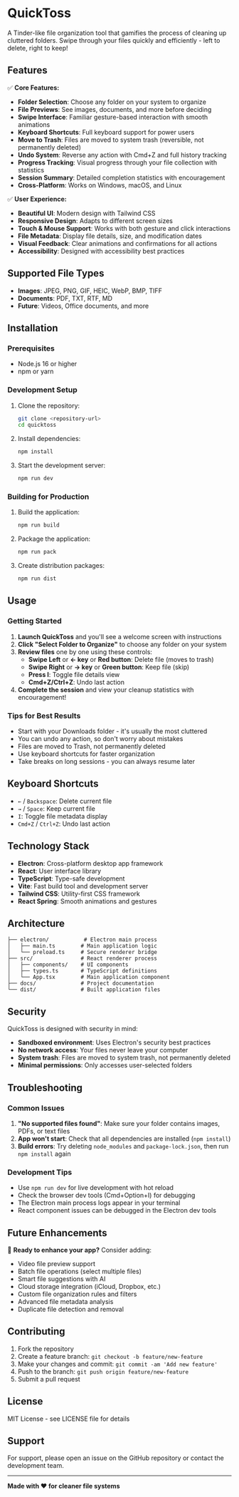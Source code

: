 # QuickToss

A Tinder-like file organization tool that gamifies the process of cleaning up cluttered folders. Swipe through your files quickly and efficiently - left to delete, right to keep!

## Features

✅ **Core Features:**
- **Folder Selection**: Choose any folder on your system to organize
- **File Previews**: See images, documents, and more before deciding
- **Swipe Interface**: Familiar gesture-based interaction with smooth animations
- **Keyboard Shortcuts**: Full keyboard support for power users
- **Move to Trash**: Files are moved to system trash (reversible, not permanently deleted)
- **Undo System**: Reverse any action with Cmd+Z and full history tracking
- **Progress Tracking**: Visual progress through your file collection with statistics
- **Session Summary**: Detailed completion statistics with encouragement
- **Cross-Platform**: Works on Windows, macOS, and Linux

✅ **User Experience:**
- **Beautiful UI**: Modern design with Tailwind CSS
- **Responsive Design**: Adapts to different screen sizes
- **Touch & Mouse Support**: Works with both gesture and click interactions
- **File Metadata**: Display file details, size, and modification dates
- **Visual Feedback**: Clear animations and confirmations for all actions
- **Accessibility**: Designed with accessibility best practices

## Supported File Types

- **Images**: JPEG, PNG, GIF, HEIC, WebP, BMP, TIFF
- **Documents**: PDF, TXT, RTF, MD
- **Future**: Videos, Office documents, and more

## Installation

### Prerequisites
- Node.js 16 or higher
- npm or yarn

### Development Setup

1. Clone the repository:
   ```bash
   git clone <repository-url>
   cd quicktoss
   ```

2. Install dependencies:
   ```bash
   npm install
   ```

3. Start the development server:
   ```bash
   npm run dev
   ```

### Building for Production

1. Build the application:
   ```bash
   npm run build
   ```

2. Package the application:
   ```bash
   npm run pack
   ```

3. Create distribution packages:
   ```bash
   npm run dist
   ```

## Usage

### Getting Started
1. **Launch QuickToss** and you'll see a welcome screen with instructions
2. **Click "Select Folder to Organize"** to choose any folder on your system
3. **Review files** one by one using these controls:
   - **Swipe Left** or **← key** or **Red button**: Delete file (moves to trash)
   - **Swipe Right** or **→ key** or **Green button**: Keep file (skip)
   - **Press I**: Toggle file details view
   - **Cmd+Z/Ctrl+Z**: Undo last action
4. **Complete the session** and view your cleanup statistics with encouragement!

### Tips for Best Results
- Start with your Downloads folder - it's usually the most cluttered
- You can undo any action, so don't worry about mistakes
- Files are moved to Trash, not permanently deleted
- Use keyboard shortcuts for faster organization
- Take breaks on long sessions - you can always resume later

## Keyboard Shortcuts

- `←` / `Backspace`: Delete current file
- `→` / `Space`: Keep current file  
- `I`: Toggle file metadata display
- `Cmd+Z` / `Ctrl+Z`: Undo last action

## Technology Stack

- **Electron**: Cross-platform desktop app framework
- **React**: User interface library
- **TypeScript**: Type-safe development
- **Vite**: Fast build tool and development server
- **Tailwind CSS**: Utility-first CSS framework
- **React Spring**: Smooth animations and gestures

## Architecture

```
├── electron/           # Electron main process
│   ├── main.ts        # Main application logic
│   └── preload.ts     # Secure renderer bridge
├── src/               # React renderer process
│   ├── components/    # UI components
│   ├── types.ts       # TypeScript definitions
│   └── App.tsx        # Main application component
├── docs/              # Project documentation
└── dist/              # Built application files
```

## Security

QuickToss is designed with security in mind:
- **Sandboxed environment**: Uses Electron's security best practices
- **No network access**: Your files never leave your computer
- **System trash**: Files are moved to system trash, not permanently deleted
- **Minimal permissions**: Only accesses user-selected folders

## Troubleshooting

### Common Issues

1. **"No supported files found"**: Make sure your folder contains images, PDFs, or text files
2. **App won't start**: Check that all dependencies are installed (`npm install`)
3. **Build errors**: Try deleting `node_modules` and `package-lock.json`, then run `npm install` again

### Development Tips

- Use `npm run dev` for live development with hot reload
- Check the browser dev tools (Cmd+Option+I) for debugging
- The Electron main process logs appear in your terminal
- React component issues can be debugged in the Electron dev tools

## Future Enhancements

🚀 **Ready to enhance your app?** Consider adding:
- Video file preview support
- Batch file operations (select multiple files)
- Smart file suggestions with AI
- Cloud storage integration (iCloud, Dropbox, etc.)
- Custom file organization rules and filters
- Advanced file metadata analysis
- Duplicate file detection and removal

## Contributing

1. Fork the repository
2. Create a feature branch: `git checkout -b feature/new-feature`
3. Make your changes and commit: `git commit -am 'Add new feature'`
4. Push to the branch: `git push origin feature/new-feature`
5. Submit a pull request

## License

MIT License - see LICENSE file for details

## Support

For support, please open an issue on the GitHub repository or contact the development team.

---

**Made with ❤️ for cleaner file systems**
